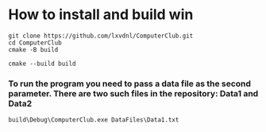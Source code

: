 # How to install and build win
```
git clone https://github.com/lxvdnl/ComputerClub.git
cd ComputerClub
cmake -B build
```
```
cmake --build build
```
### To run the program you need to pass a data file as the second parameter. There are two such files in the repository: Data1 and Data2
```
build\Debug\ComputerClub.exe DataFiles\Data1.txt
```
